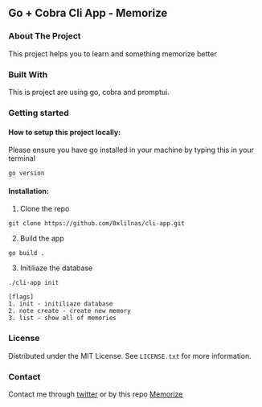 ## Go + Cobra Cli App - Memorize

### About The Project

This project helps you to learn and something memorize better

### Built With

This is project are using go, cobra and promptui.

### Getting started

#### How to setup this project locally:

Please ensure you have go installed in your machine by typing this in your terminal
```
go version
```
#### Installation:

1. Clone the repo
```
git clone https://github.com/0xlilnas/cli-app.git
```
2. Build the app
```
go build .
```
3. Initiliaze the database
```
./cli-app init
```

```
[flags]
1. init - initiliaze database
2. note create - create new memory
3. list - show all of memories
```
### License

Distributed under the MIT License. See `LICENSE.txt` for more information.

### Contact

Contact me through [twitter](https://twitter.com/0xlilnas) or by this repo [Memorize](https://github.com/0xlilnas/cli-app.git) 
